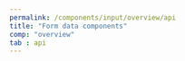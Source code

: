 ```yaml
---
permalink: /components/input/overview/api
title: "Form data components"
comp: "overview"
tab : api
---
```

